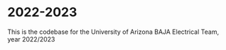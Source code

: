 # 2022-2023
This is the codebase for the University of Arizona BAJA Electrical Team, year 2022/2023
